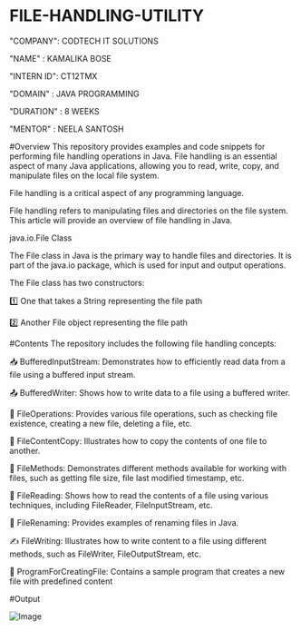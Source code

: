 # FILE-HANDLING-UTILITY
"COMPANY": CODTECH IT SOLUTIONS

"NAME" : KAMALIKA BOSE

"INTERN ID": CT12TMX

"DOMAIN" : JAVA PROGRAMMING

"DURATION" : 8 WEEKS

"MENTOR" : NEELA SANTOSH

#Overview
This repository provides examples and code snippets for performing file handling operations in Java. File handling is an essential aspect of many Java applications, allowing you to read, write, copy, and manipulate files on the local file system.

File handling is a critical aspect of any programming language.



File handling refers to manipulating files and directories on the file system. This article will provide an overview of file handling in Java.

java.io.File Class


The File class in Java is the primary way to handle files and directories. It is part of the java.io package, which is used for input and output operations.

The File class has two constructors:

1️⃣ One that takes a String representing the file path

2️⃣ Another File object representing the file path

#Contents
The repository includes the following file handling concepts:

📥 BufferedInputStream: Demonstrates how to efficiently read data from a file using a buffered input stream.

📤 BufferedWriter: Shows how to write data to a file using a buffered writer.

📁 FileOperations: Provides various file operations, such as checking file existence, creating a new file, deleting a file, etc.

📄 FileContentCopy: Illustrates how to copy the contents of one file to another.

📄 FileMethods: Demonstrates different methods available for working with files, such as getting file size, file last modified timestamp, etc.

📖 FileReading: Shows how to read the contents of a file using various techniques, including FileReader, FileInputStream, etc.

🔄 FileRenaming: Provides examples of renaming files in Java.

✍️ FileWriting: Illustrates how to write content to a file using different methods, such as FileWriter, FileOutputStream, etc.

📝 ProgramForCreatingFile: Contains a sample program that creates a new file with predefined content

#Output

![Image](https://github.com/user-attachments/assets/7e507298-5989-4e3d-853f-14c7e9fc9021)
